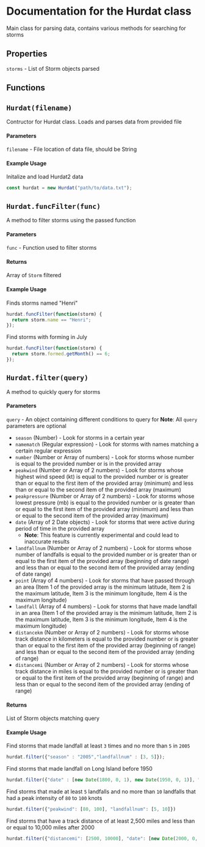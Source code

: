 # Documentation for the Hurdat class

Main class for parsing data, contains various methods for searching for storms

## Properties

`storms` - List of Storm objects parsed

## Functions

## `Hurdat(filename)` 

Contructor for Hurdat class. Loads and parses data from provided file
#### Parameters

`filename` - File location of data file, should be String

#### Example Usage

Initalize and load Hurdat2 data
```javascript
const hurdat = new Hurdat("path/to/data.txt");
```

## `Hurdat.funcFilter(func)`

A method to filter storms using the passed function

#### Parameters

`func` - Function used to filter storms 

#### Returns

Array of `Storm` filtered 

#### Example Usage

Finds storms named "Henri"

```javascript
hurdat.funcFilter(function(storm) {
  return storm.name == "Henri";
});
```

Find storms with forming in July

```javascript
hurdat.funcFilter(function(storm) {
  return storm.formed.getMonth() == 6;
});
```

## `Hurdat.filter(query)`

A method to quickly query for storms

#### Parameters


`query` - An object containing different conditions to query for
**Note**: All `query` parameters are optional
- `season` (Number) - Look for storms in a certain year
- `namematch` (Regular expression) - Look for storms with names matching a certain regular expression
- `number` (Number or Array of numbers) - Look for storms whose number is equal to the provided number or is in the provided array
- `peakwind` (Number or Array of 2 numbers) - Look for storms whose highest wind speed (kt) is equal to the provided number or is greater than or equal to the first item of the provided array (minimum) and less than or equal to the second item of the provided array (maximum)
- `peakpressure` (Number or Array of 2 numbers) - Look for storms whose lowest pressure (mb) is equal to the provided number or is greater than or equal to the first item of the provided array (minimum) and less than or equal to the second item of the provided array (maximum)
- `date` (Array of 2 Date objects) - Look for storms that were active during period of time in the provided array 
    - **Note**: This feature is currently experimental and could lead to inaccurate results  
- `landfallnum` (Number or Array of 2 numbers) - Look for storms whose number of landfalls is equal to the provided number or is greater than or equal to the first item of the provided array (beginning of date range) and less than or equal to the second item of the provided array (ending of date range)
- `point` (Array of 4 numbers) - Look for storms that have passed through an area (Item 1 of the provided array is the minimum latitude, Item 2 is the maximum latitude, Item 3 is the minimum longitude, Item 4 is the maximum longitude)
- `landfall` (Array of 4 numbers) - Look for storms that have made landfall in an area (Item 1 of the provided array is the minimum latitude, Item 2 is the maximum latitude, Item 3 is the minimum longitude, Item 4 is the maximum longitude)
- `distancekm` (Number or Array of 2 numbers) - Look for storms whose track distance in kilometers is equal to the provided number or is greater than or equal to the first item of the provided array (beginning of range) and less than or equal to the second item of the provided array (ending of range)
- `distancemi` (Number or Array of 2 numbers) - Look for storms whose track distance in miles is equal to the provided number or is greater than or equal to the first item of the provided array (beginning of range) and less than or equal to the second item of the provided array (ending of range)

#### Returns

List of Storm objects matching query

#### Example Usage

Find storms that made landfall at least `3` times and no more than `5` in `2005`

```javascript
hurdat.filter({"season" : "2005","landfallnum" : [3, 5]});
```

Find storms that made landfall on Long Island before 1950

```javascript
hurdat.filter({"date" : [new Date(1800, 0, 1), new Date(1950, 0, 1)], "landfall" : [40.54, 41.21, -71.75, -74.18]});
```

Find storms that made at least `5` landfalls and no more than `10` landfalls that had a peak intensity of `80` to `100` knots

```javascript
hurdat.filter({"peakwind": [80, 100], "landfallnum": [5, 10]})
```

Find storms that have a track distance of at least 2,500 miles and less than or equal to 10,000 miles after 2000

```javascript
hurdat.filter({"distancemi": [2500, 10000], "date": [new Date(2000, 0, 1), new Date(2500, 0, 1)]})
```
